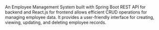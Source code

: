 An Employee Management System built with Spring Boot REST API for backend and
React.js for frontend allows efficient CRUD operations for managing employee data.
It provides a user-friendly interface for creating, viewing, updating, and deleting employee records.
